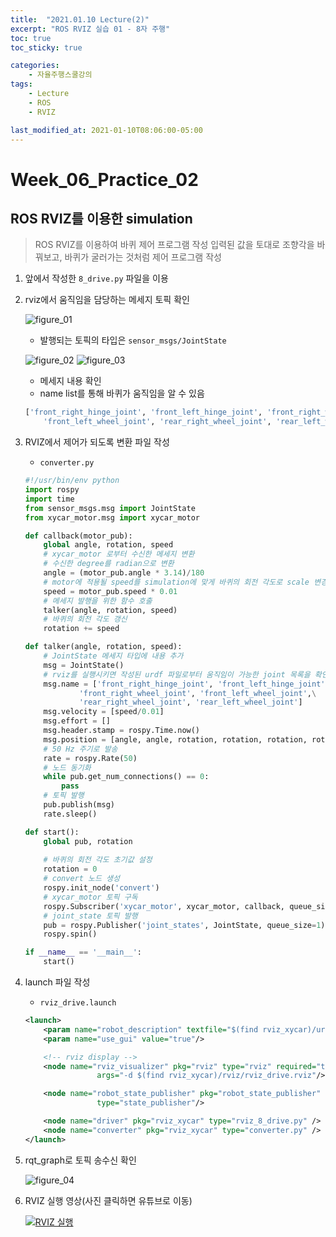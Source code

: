 ```yaml
---
title:  "2021.01.10 Lecture(2)"
excerpt: "ROS RVIZ 실습 01 - 8자 주행"
toc: true
toc_sticky: true

categories:
    - 자율주행스쿨강의
tags:
    - Lecture
    - ROS
    - RVIZ

last_modified_at: 2021-01-10T08:06:00-05:00
---
```


# Week_06_Practice_02
## ROS RVIZ를 이용한 simulation

>ROS RVIZ를 이용하여 바퀴 제어 프로그램 작성
>입력된 값을 토대로 조향각을 바꿔보고, 바퀴가 굴러가는 것처럼 제어 프로그램 작성

1. 앞에서 작성한 `8_drive.py` 파일을 이용
2. rviz에서 움직임을 담당하는 메세지 토픽 확인

    ![figure_01](/assests/images/lecture/week06_imgs/prac/02/figure_02.png)
    - 발행되는 토픽의 타입은 `sensor_msgs/JointState`

    ![figure_02](/assests/images/lecture/week06_imgs/prac/02/figure_03.png)
    ![figure_03](/assests/images/lecture/week06_imgs/prac/02/figure_04.png)
    - 메세지 내용 확인
    - name list를 통해 바퀴가 움직임을 알 수 있음 
    ```python
    ['front_right_hinge_joint', 'front_left_hinge_joint', 'front_right_wheel_joint',\
        'front_left_wheel_joint', 'rear_right_wheel_joint', 'rear_left_wheel_joint']
    ```

3. RVIZ에서 제어가 되도록 변환 파일 작성
    - `converter.py`
    ```python
    #!/usr/bin/env python
    import rospy
    import time
    from sensor_msgs.msg import JointState
    from xycar_motor.msg import xycar_motor

    def callback(motor_pub):
        global angle, rotation, speed
        # xycar_motor 로부터 수신한 메세지 변환
        # 수신한 degree를 radian으로 변환
        angle = (motor_pub.angle * 3.14)/180
        # motor에 적용될 speed를 simulation에 맞게 바퀴의 회전 각도로 scale 변경
        speed = motor_pub.speed * 0.01
        # 메세지 발행을 위한 함수 호출
        talker(angle, rotation, speed)
        # 바퀴의 회전 각도 갱신
        rotation += speed

    def talker(angle, rotation, speed):
        # JointState 메세지 타입에 내용 추가
        msg = JointState()
        # rviz를 실행시키면 작성된 urdf 파일로부터 움직임이 가능한 joint 목록을 확인할 수 있음
        msg.name = ['front_right_hinge_joint', 'front_left_hinge_joint',\
                'front_right_wheel_joint', 'front_left_wheel_joint',\
                'rear_right_wheel_joint', 'rear_left_wheel_joint']
        msg.velocity = [speed/0.01]
        msg.effort = []
        msg.header.stamp = rospy.Time.now()
        msg.position = [angle, angle, rotation, rotation, rotation, rotation]
        # 50 Hz 주기로 발송
        rate = rospy.Rate(50)
        # 노드 동기화
        while pub.get_num_connections() == 0:
            pass
        # 토픽 발행
        pub.publish(msg)
        rate.sleep()

    def start():
        global pub, rotation
        
        # 바퀴의 회전 각도 초기값 설정
        rotation = 0
        # convert 노드 생성
        rospy.init_node('convert')
        # xycar_motor 토픽 구독
        rospy.Subscriber('xycar_motor', xycar_motor, callback, queue_size = 1)
        # joint_state 토픽 발행
        pub = rospy.Publisher('joint_states', JointState, queue_size=1)
        rospy.spin()

    if __name__ == '__main__':
        start()
    ```

4. launch 파일 작성
    - `rviz_drive.launch`
    ```xml
    <launch>
        <param name="robot_description" textfile="$(find rviz_xycar)/urdf/xycar_3d.urdf"/>
        <param name="use_gui" value="true"/>

        <!-- rviz display -->
        <node name="rviz_visualizer" pkg="rviz" type="rviz" required="true" 
                    args="-d $(find rviz_xycar)/rviz/rviz_drive.rviz"/>

        <node name="robot_state_publisher" pkg="robot_state_publisher" 
                    type="state_publisher"/>

        <node name="driver" pkg="rviz_xycar" type="rviz_8_drive.py" /> 
        <node name="converter" pkg="rviz_xycar" type="converter.py" />
    </launch>
    ```

5. rqt_graph로 토픽 송수신 확인

    ![figure_04](/assests/images/lecture/week06_imgs/prac/02/figure_01.png)

6. RVIZ 실행 영상(사진 클릭하면 유튜브로 이동)

    [![RVIZ 실행](https://img.youtube.com/vi/9Xo8RBX0yTs/0.jpg)](https://www.youtube.com/watch?v=9Xo8RBX0yTs)
